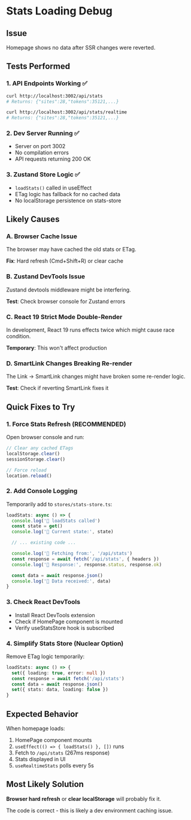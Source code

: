 # Stats Loading Debug

## Issue
Homepage shows no data after SSR changes were reverted.

## Tests Performed

### 1. API Endpoints Working ✅
```bash
curl http://localhost:3002/api/stats
# Returns: {"sites":28,"tokens":35121,...}

curl http://localhost:3002/api/stats/realtime
# Returns: {"sites":28,"tokens":35121,...}
```

### 2. Dev Server Running ✅
- Server on port 3002
- No compilation errors
- API requests returning 200 OK

### 3. Zustand Store Logic ✅
- `loadStats()` called in useEffect
- ETag logic has fallback for no cached data
- No localStorage persistence on stats-store

## Likely Causes

### A. Browser Cache Issue
The browser may have cached the old stats or ETag.

**Fix**: Hard refresh (Cmd+Shift+R) or clear cache

### B. Zustand DevTools Issue
Zustand devtools middleware might be interfering.

**Test**: Check browser console for Zustand errors

### C. React 19 Strict Mode Double-Render
In development, React 19 runs effects twice which might cause race condition.

**Temporary**: This won't affect production

### D. SmartLink Changes Breaking Re-render
The Link → SmartLink changes might have broken some re-render logic.

**Test**: Check if reverting SmartLink fixes it

## Quick Fixes to Try

### 1. Force Stats Refresh (RECOMMENDED)
Open browser console and run:
```javascript
// Clear any cached ETags
localStorage.clear()
sessionStorage.clear()

// Force reload
location.reload()
```

### 2. Add Console Logging
Temporarily add to `stores/stats-store.ts`:
```typescript
loadStats: async () => {
  console.log('🔵 loadStats called')
  const state = get()
  console.log('🔵 Current state:', state)

  // ... existing code ...

  console.log('🔵 Fetching from:', '/api/stats')
  const response = await fetch('/api/stats', { headers })
  console.log('🔵 Response:', response.status, response.ok)

  const data = await response.json()
  console.log('🔵 Data received:', data)
}
```

### 3. Check React DevTools
- Install React DevTools extension
- Check if HomePage component is mounted
- Verify useStatsStore hook is subscribed

### 4. Simplify Stats Store (Nuclear Option)
Remove ETag logic temporarily:
```typescript
loadStats: async () => {
  set({ loading: true, error: null })
  const response = await fetch('/api/stats')
  const data = await response.json()
  set({ stats: data, loading: false })
}
```

## Expected Behavior

When homepage loads:
1. HomePage component mounts
2. `useEffect(() => { loadStats() }, [])` runs
3. Fetch to `/api/stats` (267ms response)
4. Stats displayed in UI
5. `useRealtimeStats` polls every 5s

## Most Likely Solution

**Browser hard refresh** or **clear localStorage** will probably fix it.

The code is correct - this is likely a dev environment caching issue.